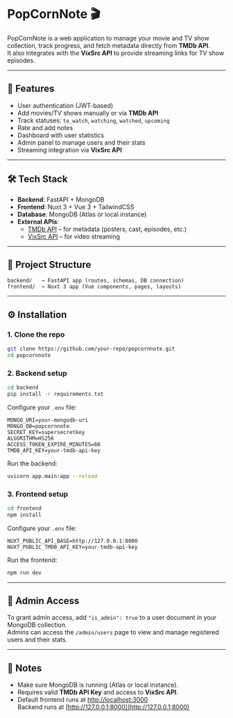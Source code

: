 # PopCornNote 🎬

PopCornNote is a web application to manage your movie and TV show collection, track progress, and fetch metadata directly from **TMDb API**.  
It also integrates with the **VixSrc API** to provide streaming links for TV show episodes.

---

## 🚀 Features

- User authentication (JWT-based)
- Add movies/TV shows manually or via **TMDb API**
- Track statuses: `to_watch`, `watching`, `watched`, `upcoming`
- Rate and add notes
- Dashboard with user statistics
- Admin panel to manage users and their stats
- Streaming integration via **VixSrc API**

---

## 🛠 Tech Stack

- **Backend**: FastAPI + MongoDB
- **Frontend**: Nuxt 3 + Vue 3 + TailwindCSS
- **Database**: MongoDB (Atlas or local instance)
- **External APIs**:
  - [TMDb API](https://developers.themoviedb.org/) – for metadata (posters, cast, episodes, etc.)
  - [VixSrc API](https://vixsrc.to/) – for video streaming

---

## 📂 Project Structure

```
backend/   → FastAPI app (routes, schemas, DB connection)
frontend/  → Nuxt 3 app (Vue components, pages, layouts)
```

---

## ⚙️ Installation

### 1. Clone the repo
```bash
git clone https://github.com/your-repo/popcornnote.git
cd popcornnote
```

### 2. Backend setup
```bash
cd backend
pip install -r requirements.txt
```

Configure your `.env` file:
```env
MONGO_URI=your-mongodb-uri
MONGO_DB=popcornnote
SECRET_KEY=supersecretkey
ALGORITHM=HS256
ACCESS_TOKEN_EXPIRE_MINUTES=60
TMDB_API_KEY=your-tmdb-api-key
```

Run the backend:
```bash
uvicorn app.main:app --reload
```

### 3. Frontend setup
```bash
cd frontend
npm install
```

Configure your `.env` file:
```env
NUXT_PUBLIC_API_BASE=http://127.0.0.1:8000
NUXT_PUBLIC_TMDB_API_KEY=your-tmdb-api-key
```

Run the frontend:
```bash
npm run dev
```

---

## 🔑 Admin Access

To grant admin access, add `"is_admin": true` to a user document in your MongoDB collection.  
Admins can access the `/admin/users` page to view and manage registered users and their stats.

---

## 📌 Notes

- Make sure MongoDB is running (Atlas or local instance).
- Requires valid **TMDb API Key** and access to **VixSrc API**.
- Default frontend runs at [http://localhost:3000](http://localhost:3000)  
  Backend runs at [http://127.0.0.1:8000](http://127.0.0.1:8000)

